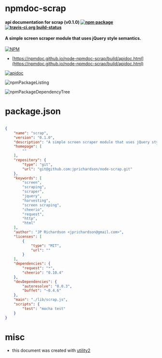 # npmdoc-scrap

#### api documentation for  scrap (v0.1.0)  [![npm package](https://img.shields.io/npm/v/npmdoc-scrap.svg?style=flat-square)](https://www.npmjs.org/package/npmdoc-scrap) [![travis-ci.org build-status](https://api.travis-ci.org/npmdoc/node-npmdoc-scrap.svg)](https://travis-ci.org/npmdoc/node-npmdoc-scrap)

#### A simple screen scraper module that uses jQuery style semantics.

[![NPM](https://nodei.co/npm/scrap.png?downloads=true&downloadRank=true&stars=true)](https://www.npmjs.com/package/scrap)

- [https://npmdoc.github.io/node-npmdoc-scrap/build/apidoc.html](https://npmdoc.github.io/node-npmdoc-scrap/build/apidoc.html)

[![apidoc](https://npmdoc.github.io/node-npmdoc-scrap/build/screenCapture.buildCi.browser.%252Ftmp%252Fbuild%252Fapidoc.html.png)](https://npmdoc.github.io/node-npmdoc-scrap/build/apidoc.html)

![npmPackageListing](https://npmdoc.github.io/node-npmdoc-scrap/build/screenCapture.npmPackageListing.svg)

![npmPackageDependencyTree](https://npmdoc.github.io/node-npmdoc-scrap/build/screenCapture.npmPackageDependencyTree.svg)



# package.json

```json

{
    "name": "scrap",
    "version": "0.1.0",
    "description": "A simple screen scraper module that uses jQuery style semantics.",
    "homepage": [
        ""
    ],
    "repository": {
        "type": "git",
        "url": "git@github.com:jprichardson/node-scrap.git"
    },
    "keywords": [
        "screen",
        "scraping",
        "scraper",
        "jquery",
        "harvesting",
        "screen scraping",
        "cheerio",
        "request",
        "http",
        "html"
    ],
    "author": "JP Richardson <jprichardson@gmail.com>",
    "licenses": [
        {
            "type": "MIT",
            "url": ""
        }
    ],
    "dependencies": {
        "request": "*",
        "cheerio": "0.10.4"
    },
    "devDependencies": {
        "autoresolve": "0.0.3",
        "buffet": "~0.4.6"
    },
    "main": "./lib/scrap.js",
    "scripts": {
        "test": "mocha test"
    }
}
```



# misc
- this document was created with [utility2](https://github.com/kaizhu256/node-utility2)
